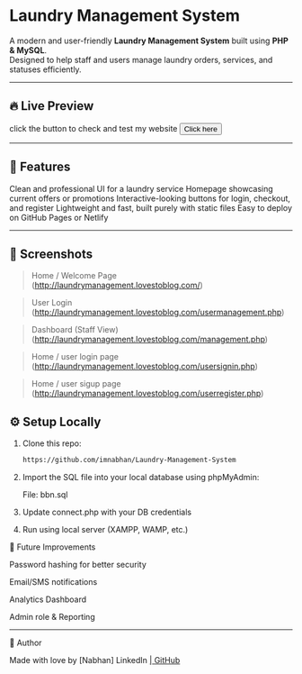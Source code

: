 # Laundry Management System

A modern and user-friendly **Laundry Management System** built using **PHP & MySQL**.  
Designed to help staff and users manage laundry orders, services, and statuses efficiently.

---

## 🔥 Live Preview
 click the  button to check and test my website 
<a href="http://laundrymanagement.lovestoblog.com/" target="_blank">
  <button>Click here</button>
</a>


---

## 🧺 Features

Clean and professional UI for a laundry service
Homepage showcasing current offers or promotions
Interactive-looking buttons for login, checkout, and register
Lightweight and fast, built purely with static files
Easy to deploy on GitHub Pages or Netlify

---

## 📸 Screenshots

> Home / Welcome Page  
(http://laundrymanagement.lovestoblog.com/)

> User Login  
(http://laundrymanagement.lovestoblog.com/usermanagement.php)

> Dashboard (Staff View)  
(http://laundrymanagement.lovestoblog.com/management.php)

> Home / user login page  
(http://laundrymanagement.lovestoblog.com/usersignin.php)

> Home / user sigup page  
(http://laundrymanagement.lovestoblog.com/userregister.php)

## ⚙️ Setup Locally

1. Clone this repo:
   ```bash
   https://github.com/imnabhan/Laundry-Management-System
2. Import the SQL file into your local database using phpMyAdmin:

   File: bbn.sql

3. Update connect.php with your DB credentials


4. Run using local server (XAMPP, WAMP, etc.)




🚧 Future Improvements

Password hashing for better security

Email/SMS notifications

Analytics Dashboard

Admin role & Reporting

---
🙌 Author

Made with love by [Nabhan]
LinkedIn <a href="in/dk-nabhan-534b40255"> | GitHub <a href="https://github.com/imnabhan">

